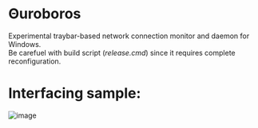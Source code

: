 # Θuroboros
Experimental traybar-based network connection monitor and daemon for Windows.   
Be carefuel with build script (*release.cmd*) since it requires complete reconfiguration.

# Interfacing sample:
![image](https://user-images.githubusercontent.com/8768470/31864639-61f1de3c-b769-11e7-8258-d01e29aa7fc7.png)
